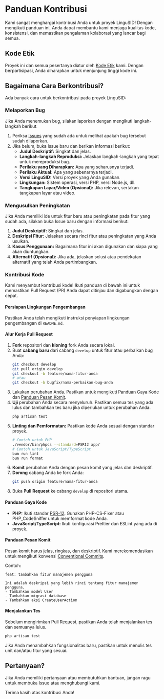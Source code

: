 # Panduan Kontribusi

Kami sangat menghargai kontribusi Anda untuk proyek LinguSID! Dengan mengikuti panduan ini, Anda dapat membantu kami menjaga kualitas kode, konsistensi, dan memastikan pengalaman kolaborasi yang lancar bagi semua.

## Kode Etik

Proyek ini dan semua pesertanya diatur oleh [Kode Etik](CODE_OF_CONDUCT.md) kami. Dengan berpartisipasi, Anda diharapkan untuk menjunjung tinggi kode ini.

## Bagaimana Cara Berkontribusi?

Ada banyak cara untuk berkontribusi pada proyek LinguSID:

### Melaporkan Bug

Jika Anda menemukan bug, silakan laporkan dengan mengikuti langkah-langkah berikut:

1.  Periksa [Issues](https://github.com/your-username/LinguSID/issues) yang sudah ada untuk melihat apakah bug tersebut sudah dilaporkan.
2.  Jika belum, buka Issue baru dan berikan informasi berikut:
    *   **Judul Deskriptif:** Singkat dan jelas.
    *   **Langkah-langkah Reproduksi:** Jelaskan langkah-langkah yang tepat untuk mereproduksi bug.
    *   **Perilaku yang Diharapkan:** Apa yang seharusnya terjadi.
    *   **Perilaku Aktual:** Apa yang sebenarnya terjadi.
    *   **Versi LinguSID:** Versi proyek yang Anda gunakan.
    *   **Lingkungan:** Sistem operasi, versi PHP, versi Node.js, dll.
    *   **Tangkapan Layar/Video (Opsional):** Jika relevan, sertakan tangkapan layar atau video.

### Mengusulkan Peningkatan

Jika Anda memiliki ide untuk fitur baru atau peningkatan pada fitur yang sudah ada, silakan buka Issue baru dengan informasi berikut:

1.  **Judul Deskriptif:** Singkat dan jelas.
2.  **Deskripsi Fitur:** Jelaskan secara rinci fitur atau peningkatan yang Anda usulkan.
3.  **Kasus Penggunaan:** Bagaimana fitur ini akan digunakan dan siapa yang akan diuntungkan.
4.  **Alternatif (Opsional):** Jika ada, jelaskan solusi atau pendekatan alternatif yang telah Anda pertimbangkan.

### Kontribusi Kode

Kami menyambut kontribusi kode! Ikuti panduan di bawah ini untuk memastikan Pull Request (PR) Anda dapat ditinjau dan digabungkan dengan cepat.

#### Persiapan Lingkungan Pengembangan

Pastikan Anda telah mengikuti instruksi penyiapan lingkungan pengembangan di `README.md`.

#### Alur Kerja Pull Request

1.  **Fork** repositori dan **kloning** fork Anda secara lokal.
2.  Buat **cabang baru** dari cabang `develop` untuk fitur atau perbaikan bug Anda:
    ```bash
    git checkout develop
    git pull origin develop
    git checkout -b feature/nama-fitur-anda
    # atau
    git checkout -b bugfix/nama-perbaikan-bug-anda
    ```
3.  Lakukan perubahan Anda. Pastikan untuk mengikuti [Panduan Gaya Kode](#panduan-gaya-kode) dan [Panduan Pesan Komit](#panduan-pesan-komit).
4.  **Uji** perubahan Anda secara menyeluruh. Pastikan semua tes yang ada lulus dan tambahkan tes baru jika diperlukan untuk perubahan Anda.
    ```bash
    php artisan test
    ```
5.  **Linting dan Pemformatan:** Pastikan kode Anda sesuai dengan standar proyek.
    ```bash
    # Contoh untuk PHP
    ./vendor/bin/phpcs --standard=PSR12 app/
    # Contoh untuk JavaScript/TypeScript
    bun run lint
    bun run format
    ```
6.  **Komit** perubahan Anda dengan pesan komit yang jelas dan deskriptif.
7.  **Dorong** cabang Anda ke fork Anda:
    ```bash
    git push origin feature/nama-fitur-anda
    ```
8.  Buka **Pull Request** ke cabang `develop` di repositori utama.

#### Panduan Gaya Kode

*   **PHP:** Ikuti standar [PSR-12](https://www.php-fig.org/psr/psr-12/). Gunakan PHP-CS-Fixer atau PHP_CodeSniffer untuk memformat kode Anda.
*   **JavaScript/TypeScript:** Ikuti konfigurasi Prettier dan ESLint yang ada di proyek.

#### Panduan Pesan Komit

Pesan komit harus jelas, ringkas, dan deskriptif. Kami merekomendasikan untuk mengikuti konvensi [Conventional Commits](https://www.conventionalcommits.org/en/v1.0.0/).

Contoh:
```
feat: tambahkan fitur manajemen pengguna

Ini adalah deskripsi yang lebih rinci tentang fitur manajemen pengguna.
- Tambahkan model User
- Tambahkan migrasi database
- Tambahkan aksi CreateUserAction
```

#### Menjalankan Tes

Sebelum mengirimkan Pull Request, pastikan Anda telah menjalankan tes dan semuanya lulus.
```bash
php artisan test
```
Jika Anda menambahkan fungsionalitas baru, pastikan untuk menulis tes unit dan/atau fitur yang sesuai.

## Pertanyaan?

Jika Anda memiliki pertanyaan atau membutuhkan bantuan, jangan ragu untuk membuka Issue atau menghubungi kami.

Terima kasih atas kontribusi Anda!
